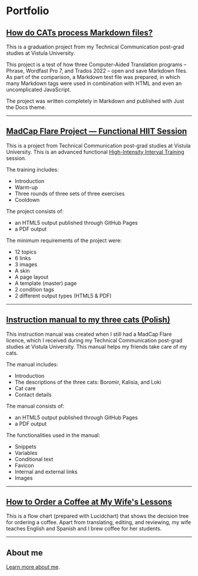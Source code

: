 Portfolio
===

## [How do CATs process Markdown files?](https://pj-woz.github.io/cats-vs-markdown/)

This is a graduation project from my Technical Communication post-grad studies at Vistula University.

This project is a test of how three Computer-Aided Translation programs – Phrase, Wordfast Pro 7, and Trados 2022 – open and save Markdown files. As part of the comparison, a Markdown test file was prepared, in which many Markdown tags were used in combination with HTML and even an uncomplicated JavaScript.

The project was written completely in Markdown and published with Just the Docs theme.

---

## [MadCap Flare Project — Functional HIIT Session](https://pj-woz.github.io/MCF-Zaliczenie/)

This is a project from Technical Communication post-grad studies at Vistula University. This is an advanced functional [High-Intensity Interval Training](https://en.wikipedia.org/wiki/High-intensity_interval_training) session.

The training includes:
- Introduction
- Warm-up
- Three rounds of three sets of three exercises
- Cooldown

The project consists of:
- an HTML5 output published through GitHub Pages
- a PDF output

The minimum requirements of the project were:
- 12 topics
- 6 links
- 3 images
- A skin
- A page layout
- A template (master) page
- 2 condition tags
- 2 different output types (HTML5 & PDF)

---

## [Instruction manual to my three cats (Polish)](https://pj-woz.github.io/instrukcja-kotki/)

This instruction manual was created when I still had a MadCap Flare licence, which I received during my Technical Communication post-grad studies at Vistula University. This manual helps my friends take care of my cats.

The manual includes:
- Introduction
- The descriptions of the three cats: Boromir, Kalisia, and Loki
- Cat care
- Contact details

The manual consists of:
- an HTML5 output published through GitHub Pages
- a PDF output

The functionalities used in the manual:
- Snippets
- Variables
- Conditional text
- Favicon
- Internal and external links
- Images

---

## [How to Order a Coffee at My Wife's Lessons]()

This is a flow chart (prepared with Lucidchart) that shows the decision tree for ordering a coffee. Apart from translating, editing, and reviewing, my wife teaches English and Spanish and I brew coffee for her students.

---

## About me

[Learn more about me](./ABOUT.md).